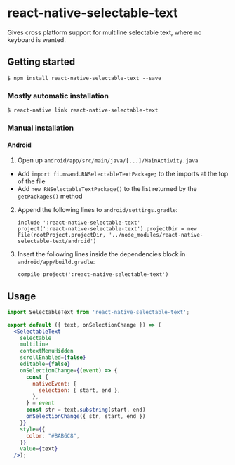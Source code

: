 
# react-native-selectable-text

Gives cross platform support for multiline selectable text, where no keyboard is wanted.

## Getting started

`$ npm install react-native-selectable-text --save`

### Mostly automatic installation

`$ react-native link react-native-selectable-text`

### Manual installation

#### Android

1. Open up `android/app/src/main/java/[...]/MainActivity.java`
- Add `import fi.msand.RNSelectableTextPackage;` to the imports at the top of the file
- Add `new RNSelectableTextPackage()` to the list returned by the `getPackages()` method
2. Append the following lines to `android/settings.gradle`:
    ```
    include ':react-native-selectable-text'
    project(':react-native-selectable-text').projectDir = new File(rootProject.projectDir, '../node_modules/react-native-selectable-text/android')
    ```
3. Insert the following lines inside the dependencies block in `android/app/build.gradle`:
  	```
    compile project(':react-native-selectable-text')
  	```


## Usage
```jsx
import SelectableText from 'react-native-selectable-text';

export default ({ text, onSelectionChange }) => (
  <SelectableText
    selectable
    multiline
    contextMenuHidden
    scrollEnabled={false}
    editable={false}
    onSelectionChange={(event) => {
      const {
        nativeEvent: {
          selection: { start, end },
        },
      } = event
      const str = text.substring(start, end)
      onSelectionChange({ str, start, end })
    }}
    style={{
      color: "#BAB6C8",
    }}
    value={text}
  />);
```
  